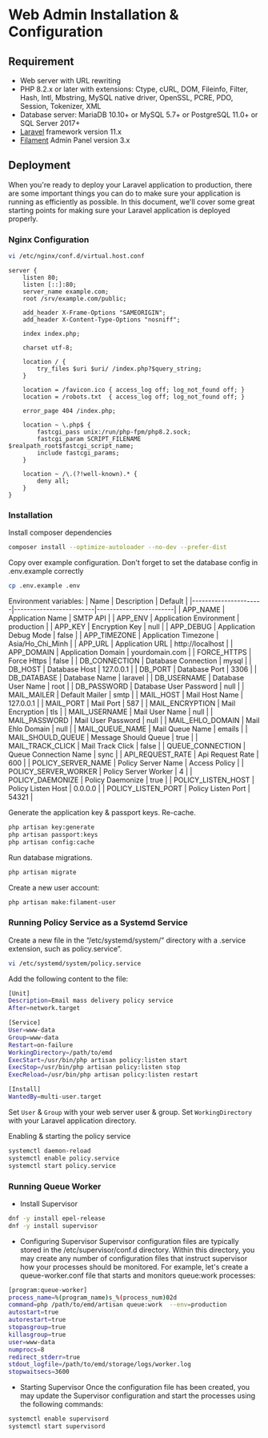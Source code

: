 Web Admin Installation & Configuration
======================================

## Requirement
* Web server with URL rewriting
* PHP 8.2.x or later with extensions: Ctype, cURL, DOM, Fileinfo, Filter, Hash, Intl,
Mbstring, MySQL native driver, OpenSSL, PCRE, PDO, Session, Tokenizer, XML
* Database server: MariaDB 10.10+ or MySQL 5.7+ or PostgreSQL 11.0+ or SQL Server 2017+
* [Laravel](https://laravel.com) framework version 11.x
* [Filament](https://filamentphp.com) Admin Panel version 3.x

## Deployment
When you're ready to deploy your Laravel application to production,
there are some important things you can do to make sure your
application is running as efficiently as possible.
In this document, we'll cover some great starting points
for making sure your Laravel application is deployed properly.

### Nginx Configuration
```sh
vi /etc/nginx/conf.d/virtual.host.conf
```

```nginx
server {
    listen 80;
    listen [::]:80;
    server_name example.com;
    root /srv/example.com/public;
 
    add_header X-Frame-Options "SAMEORIGIN";
    add_header X-Content-Type-Options "nosniff";
 
    index index.php;
 
    charset utf-8;
 
    location / {
        try_files $uri $uri/ /index.php?$query_string;
    }
 
    location = /favicon.ico { access_log off; log_not_found off; }
    location = /robots.txt  { access_log off; log_not_found off; }
 
    error_page 404 /index.php;

    location ~ \.php$ {
        fastcgi_pass unix:/run/php-fpm/php8.2.sock;
        fastcgi_param SCRIPT_FILENAME $realpath_root$fastcgi_script_name;
        include fastcgi_params;
    }
 
    location ~ /\.(?!well-known).* {
        deny all;
    }
}
```

### Installation
Install composer dependencies
```sh
composer install --optimize-autoloader --no-dev --prefer-dist
```

Copy over example configuration.
Don't forget to set the database config in .env.example correctly
```sh
cp .env.example .env
```

Environment variables:
| Name                 | Description             | Default                |
|----------------------|-------------------------|------------------------|
| APP_NAME             | Application Name        | SMTP API               |
| APP_ENV              | Application Environment | production             |
| APP_KEY              | Encryption Key          | null                   |
| APP_DEBUG            | Application Debug Mode  | false                  |
| APP_TIMEZONE         | Application Timezone    | Asia/Ho_Chi_Minh       |
| APP_URL              | Application URL         | http://localhost       |
| APP_DOMAIN           | Application Domain      | yourdomain.com         |
| FORCE_HTTPS          | Force Https             | false                  |
| DB_CONNECTION        | Database Connection     | mysql                  |
| DB_HOST              | Database Host           | 127.0.0.1              |
| DB_PORT              | Database Port           | 3306                   |
| DB_DATABASE          | Database Name           | laravel                |
| DB_USERNAME          | Database User Name      | root                   |
| DB_PASSWORD          | Database User Password  | null                   |
| MAIL_MAILER          | Default Mailer          | smtp                   |
| MAIL_HOST            | Mail Host Name          | 127.0.0.1              |
| MAIL_PORT            | Mail Port               | 587                    |
| MAIL_ENCRYPTION      | Mail Encryption         | tls                    |
| MAIL_USERNAME        | Mail User Name          | null                   |
| MAIL_PASSWORD        | Mail User Password      | null                   |
| MAIL_EHLO_DOMAIN     | Mail Ehlo Domain        | null                   |
| MAIL_QUEUE_NAME      | Mail Queue Name         | emails                 |
| MAIL_SHOULD_QUEUE    | Message Should Queue    | true                   |
| MAIL_TRACK_CLICK     | Mail Track Click        | false                  |
| QUEUE_CONNECTION     | Queue Connection Name   | sync                   |
| API_REQUEST_RATE     | Api Request Rate        | 600                    |
| POLICY_SERVER_NAME   | Policy Server Name      | Access Policy          |
| POLICY_SERVER_WORKER | Policy Server Worker    | 4                      |
| POLICY_DAEMONIZE     | Policy Daemonize        | true                   |
| POLICY_LISTEN_HOST   | Policy Listen Host      | 0.0.0.0                |
| POLICY_LISTEN_PORT   | Policy Listen Port      | 54321                  |

Generate the application key & passport keys. Re-cache.
```sh
php artisan key:generate
php artisan passport:keys
php artisan config:cache
```

Run database migrations.
```sh
php artisan migrate
```

Create a new user account:
```sh
php artisan make:filament-user
```

### Running Policy Service as a Systemd Service
Create a new file in the “/etc/systemd/system/” directory with a .service extension,
such as policy.service”.
```sh
vi /etc/systemd/system/policy.service 
```
Add the following content to the file:
```sh
[Unit]
Description=Email mass delivery policy service
After=network.target

[Service]
User=www-data
Group=www-data
Restart=on-failure
WorkingDirectory=/path/to/emd
ExecStart=/usr/bin/php artisan policy:listen start
ExecStop=/usr/bin/php artisan policy:listen stop
ExecReload=/usr/bin/php artisan policy:listen restart

[Install]
WantedBy=multi-user.target
```
Set `User` & `Group` with your web server user & group.
Set `WorkingDirectory` with your Laravel application directory.

Enabling & starting the policy service
```sh
systemctl daemon-reload
systemctl enable policy.service
systemctl start policy.service
```

### Running Queue Worker
* Install Supervisor
```sh
dnf -y install epel-release
dnf -y install supervisor 
```

* Configuring Supervisor
Supervisor configuration files are typically stored
in the /etc/supervisor/conf.d directory.
Within this directory, you may create any number of configuration files
that instruct supervisor how your processes should be monitored.
For example, let's create a queue-worker.conf file that starts and monitors queue:work processes:
```sh
[program:queue-worker]
process_name=%(program_name)s_%(process_num)02d
command=php /path/to/emd/artisan queue:work  --env=production
autostart=true
autorestart=true
stopasgroup=true
killasgroup=true
user=www-data
numprocs=8
redirect_stderr=true
stdout_logfile=/path/to/emd/storage/logs/worker.log
stopwaitsecs=3600
```

* Starting Supervisor
Once the configuration file has been created, you may update the
Supervisor configuration and start the processes using the following commands:
```sh
systemctl enable supervisord
systemctl start supervisord
```
